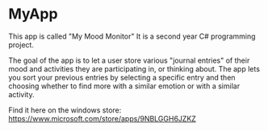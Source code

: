 # MyApp
This app is called "My Mood Monitor"
It is a second year C# programming project.

The goal of the app is to let a user store various "journal entries" of their mood and activities they are participating in,
or thinking about.
The app lets you sort your previous entries by selecting a specific entry
and then choosing whether to find more with a similar emotion or with a similar activity.

Find it here on the windows store: https://www.microsoft.com/store/apps/9NBLGGH6JZKZ


